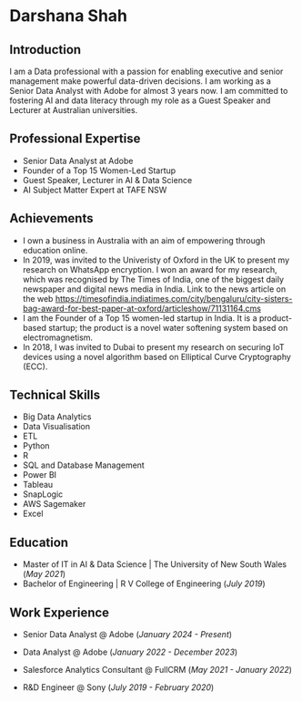 # Darshana Shah

## Introduction
I am a Data professional with a passion for enabling executive and senior management make powerful data-driven decisions. I am working as a Senior Data Analyst with Adobe for almost 3 years now. I am committed to fostering AI and data literacy through my role as a Guest Speaker and Lecturer at Australian universities. 

## Professional Expertise
- Senior Data Analyst at Adobe
- Founder of a Top 15 Women-Led Startup
- Guest Speaker, Lecturer in AI & Data Science
- AI Subject Matter Expert at TAFE NSW

## Achievements
- I own a business in Australia with an aim of empowering through education online.
- In 2019, was invited to the Univeristy of Oxford in the UK to present my research on WhatsApp encryption. I won an award for my research, which was recognised by The Times of India, one of the biggest daily newspaper and digital news media in India. Link to the news article on the web https://timesofindia.indiatimes.com/city/bengaluru/city-sisters-bag-award-for-best-paper-at-oxford/articleshow/71131164.cms
- I am the Founder of a Top 15 women-led startup in India. It is a product-based startup; the product is a novel water softening system based on electromagnetism.
- In 2018, I was invited to Dubai to present my research on securing IoT devices using a novel algorithm based on Elliptical Curve Cryptography (ECC).

## Technical Skills
- Big Data Analytics
- Data Visualisation
- ETL
- Python
- R
- SQL and Database Management
- Power BI
- Tableau
- SnapLogic
- AWS Sagemaker
- Excel

## Education
- Master of IT in AI & Data Science | The University of New South Wales (_May 2021_)
- Bachelor of Engineering | R V College of Engineering (_July 2019_)

## Work Experience

- Senior Data Analyst @ Adobe 
(_January 2024 - Present_)

- Data Analyst @ Adobe 
(_January 2022 - December 2023_)

- Salesforce Analytics Consultant @ FullCRM 
(_May 2021 - January 2022_)

- R&D Engineer @ Sony 
(_July 2019 - February 2020_)


